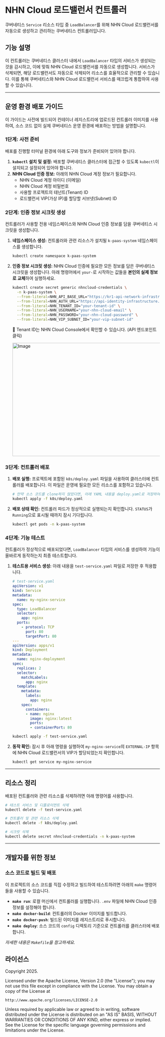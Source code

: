 # NHN Cloud 로드밸런서 컨트롤러

쿠버네티스 `Service` 리소스 타입 중 `LoadBalancer`를 위해 NHN Cloud 로드밸런서를 자동으로 생성하고 관리하는 쿠버네티스 컨트롤러입니다.

## 기능 설명

이 컨트롤러는 쿠버네티스 클러스터 내에서 `LoadBalancer` 타입의 서비스가 생성되는 것을 감시하고, 이에 맞춰 NHN Cloud 로드밸런서를 자동으로 생성합니다. 서비스가 삭제되면, 해당 로드밸런서도 자동으로 삭제되어 리소스를 효율적으로 관리할 수 있습니다. 이를 통해 쿠버네티스와 NHN Cloud 로드밸런서 서비스를 매끄럽게 통합하여 사용할 수 있습니다.

---

## 운영 환경 배포 가이드

이 가이드는 사전에 빌드되어 컨테이너 레지스트리에 업로드된 컨트롤러 이미지를 사용하여, 소스 코드 없이 실제 쿠버네티스 운영 환경에 배포하는 방법을 설명합니다.

### 1단계: 사전 준비

배포를 진행할 터미널 환경에 아래 도구와 정보가 준비되어 있어야 합니다.

1.  **`kubectl` 설치 및 설정:** 배포할 쿠버네티스 클러스터에 접근할 수 있도록 `kubectl`이 설치되고 설정되어 있어야 합니다.
2.  **NHN Cloud 인증 정보:** 아래의 NHN Cloud 계정 정보가 필요합니다.
    *   NHN Cloud 계정 아이디 (이메일)
    *   NHN Cloud 계정 비밀번호
    *   사용할 프로젝트의 테넌트(Tenant) ID
    *   로드밸런서 VIP(가상 IP)를 할당할 서브넷(Subnet) ID

### 2단계: 인증 정보 시크릿 생성

컨트롤러가 사용할 전용 네임스페이스와 NHN Cloud 인증 정보를 담을 쿠버네티스 시크릿을 생성합니다.

1.  **네임스페이스 생성:**
    컨트롤러와 관련 리소스가 설치될 `k-paas-system` 네임스페이스를 생성합니다.

    ```sh
    kubectl create namespace k-paas-system
    ```

2.  **인증 정보 시크릿 생성:**
    NHN Cloud 인증에 필요한 모든 정보를 담은 쿠버네티스 시크릿을 생성합니다. 아래 명령어에서 `your-`로 시작하는 값들을 **본인의 실제 정보로 교체**하여 실행하세요.

    ```sh
    kubectl create secret generic nhncloud-credentials \
      -n k-paas-system \
      --from-literal=NHN_API_BASE_URL="https://kr1-api-network-infrastructure.nhncloudservice.com" \
      --from-literal=NHN_AUTH_URL="https://api-identity-infrastructure.nhncloudservice.com/v2.0/tokens" \
      --from-literal=NHN_TENANT_ID="your-tenant-id" \
      --from-literal=NHN_USERNAME="your-nhn-cloud-email" \
      --from-literal=NHN_PASSWORD="your-nhn-cloud-password" \
      --from-literal=NHN_VIP_SUBNET_ID="your-vip-subnet-id"
    ```

     🎱 Tenant ID는 NHN Cloud Console에서 확인할 수 있습니다. (API 엔드포인트 클릭)

    <img width="1092" height="369" alt="Image" src="https://github.com/user-attachments/assets/ad4dc0bf-c95a-4ce8-8c75-e1dc7cedcc28" />

### 3단계: 컨트롤러 배포

1.  **배포 실행:**
    프로젝트에 포함된 `k8s/deploy.yaml` 파일을 사용하여 클러스터에 컨트롤러를 배포합니다. 이 파일은 운영에 필요한 모든 리소스를 포함하고 있습니다.

    ```sh
    # 만약 소스 코드를 clone하지 않았다면, 아래 YAML 내용을 deploy.yaml로 저장하여 사용하세요.
    kubectl apply -f k8s/deploy.yaml
    ```

2.  **배포 상태 확인:**
    컨트롤러 파드가 정상적으로 실행되는지 확인합니다. `STATUS`가 `Running`으로 표시될 때까지 잠시 기다립니다.

    ```sh
    kubectl get pods -n k-paas-system
    ```

### 4단계: 기능 테스트

컨트롤러가 정상적으로 배포되었다면, `LoadBalancer` 타입의 서비스를 생성하여 기능이 올바르게 동작하는지 최종 테스트합니다.

1.  **테스트용 서비스 생성:**
    아래 내용을 `test-service.yaml` 파일로 저장한 후 적용합니다.

    ```yaml
    # test-service.yaml
    apiVersion: v1
    kind: Service
    metadata:
      name: my-nginx-service
    spec:
      type: LoadBalancer
      selector:
        app: nginx
      ports:
        - protocol: TCP
          port: 80
          targetPort: 80
    --- 
    apiVersion: apps/v1
    kind: Deployment
    metadata:
      name: nginx-deployment
    spec:
      replicas: 2
      selector:
        matchLabels:
          app: nginx
      template:
        metadata:
          labels:
            app: nginx
        spec:
          containers:
          - name: nginx
            image: nginx:latest
            ports:
            - containerPort: 80
    ```

    ```sh
    kubectl apply -f test-service.yaml
    ```

2.  **동작 확인:**
    잠시 후 아래 명령을 실행하여 `my-nginx-service`의 `EXTERNAL-IP` 항목에 NHN Cloud 로드밸런서의 VIP가 할당되었는지 확인합니다.

    ```sh
    kubectl get service my-nginx-service
    ```

---

## 리소스 정리

배포된 컨트롤러와 관련 리소스를 삭제하려면 아래 명령어를 사용합니다.

```sh
# 테스트 서비스 및 디플로이먼트 삭제
kubectl delete -f test-service.yaml

# 컨트롤러 및 관련 리소스 삭제
kubectl delete -f k8s/deploy.yaml

# 시크릿 삭제
kubectl delete secret nhncloud-credentials -n k-paas-system
```

---

## 개발자를 위한 정보

### 소스 코드로 빌드 및 배포

이 프로젝트의 소스 코드를 직접 수정하고 빌드하여 테스트하려면 아래의 `make` 명령어들을 사용할 수 있습니다.

- **`make run`**: 로컬 머신에서 컨트롤러를 실행합니다. `.env` 파일에 NHN Cloud 인증 정보를 설정해야 합니다.
- **`make docker-build`**: 컨트롤러의 Docker 이미지를 빌드합니다.
- **`make docker-push`**: 빌드된 이미지를 레지스트리로 푸시합니다.
- **`make deploy`**: 소스 코드의 `config` 디렉토리 기준으로 컨트롤러를 클러스터에 배포합니다.

*자세한 내용은 `Makefile`을 참고하세요.*

## 라이선스

Copyright 2025.

Licensed under the Apache License, Version 2.0 (the "License");
you may not use this file except in compliance with the License.
You may obtain a copy of the License at

    http://www.apache.org/licenses/LICENSE-2.0

Unless required by applicable law or agreed to in writing, software
distributed under the License is distributed on an "AS IS" BASIS,
WITHOUT WARRANTIES OR CONDITIONS OF ANY KIND, either express or implied.
See the License for the specific language governing permissions and
limitations under the License.
